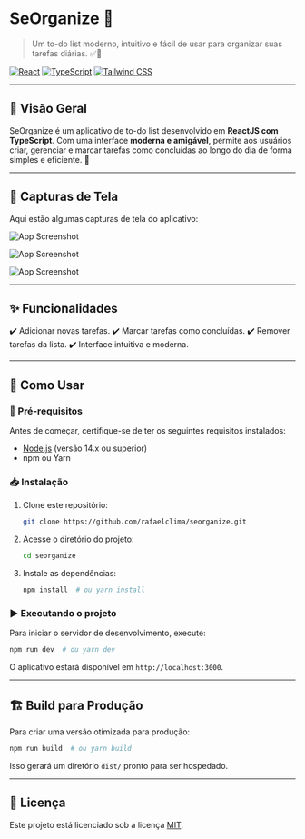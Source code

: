 # SeOrganize 🚀

> Um to-do list moderno, intuitivo e fácil de usar para organizar suas tarefas diárias. ✅📌

[![React](https://img.shields.io/badge/React-18-blue.svg)](https://react.dev/)
[![TypeScript](https://img.shields.io/badge/TypeScript-5.0-blue.svg)](https://www.typescriptlang.org/)
[![Tailwind CSS](https://img.shields.io/badge/TailwindCSS-3-blue.svg)](https://tailwindcss.com/)

---

## 📌 Visão Geral

SeOrganize é um aplicativo de to-do list desenvolvido em **ReactJS com TypeScript**. Com uma interface **moderna e amigável**, permite aos usuários criar, gerenciar e marcar tarefas como concluídas ao longo do dia de forma simples e eficiente. 🎯

---

## 📸 Capturas de Tela

Aqui estão algumas capturas de tela do aplicativo:

![App Screenshot](https://i.ibb.co/hcjPpym/Captura-de-Tela-2024-05-06-a-s-20-42-49.png)

![App Screenshot](https://i.ibb.co/K7R331r/Captura-de-Tela-2024-05-06-a-s-20-43-24.png)

![App Screenshot](https://i.ibb.co/3Sbbg2V/Captura-de-Tela-2024-05-06-a-s-20-45-04.png)

---

## ✨ Funcionalidades

✔️ Adicionar novas tarefas.
✔️ Marcar tarefas como concluídas.
✔️ Remover tarefas da lista.
✔️ Interface intuitiva e moderna.

---

## 🚀 Como Usar

### 🔧 Pré-requisitos

Antes de começar, certifique-se de ter os seguintes requisitos instalados:
- [Node.js](https://nodejs.org/) (versão 14.x ou superior)
- npm ou Yarn

### 📥 Instalação

1. Clone este repositório:
   ```bash
   git clone https://github.com/rafaelclima/seorganize.git
   ```
2. Acesse o diretório do projeto:
   ```bash
   cd seorganize
   ```
3. Instale as dependências:
   ```bash
   npm install  # ou yarn install
   ```

### ▶️ Executando o projeto

Para iniciar o servidor de desenvolvimento, execute:
```bash
npm run dev  # ou yarn dev
```
O aplicativo estará disponível em `http://localhost:3000`.

---

## 🏗️ Build para Produção

Para criar uma versão otimizada para produção:
```bash
npm run build  # ou yarn build
```
Isso gerará um diretório `dist/` pronto para ser hospedado.

---

## 📜 Licença

Este projeto está licenciado sob a licença [MIT](LICENSE).

